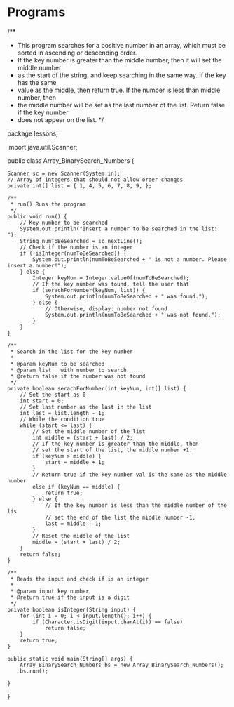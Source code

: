 # Programs

/**
 * This program searches for a positive number in an array, which must be sorted in ascending or descending order.
 * If the key number is greater than the middle number, then it will set the middle number
 * as the start of the string, and keep searching in the same way. If the key has the same
 * value as the middle, then return true. If the number is less than middle number, then 
 * the middle number will be set as the last number of the list. Return false if the key number
 * does not appear on the list.
 */

package lessons;

import java.util.Scanner;

public class Array_BinarySearch_Numbers {

	Scanner sc = new Scanner(System.in);
	// Array of integers that should not allow order changes
	private int[] list = { 1, 4, 5, 6, 7, 8, 9, };

	/**
	 * run() Runs the program
	 */
	public void run() {
		// Key number to be searched
		System.out.println("Insert a number to be searched in the list: ");
		String numToBeSearched = sc.nextLine();
		// Check if the number is an integer
		if (!isInteger(numToBeSearched)) {
			System.out.println(numToBeSearched + " is not a number. Please insert a number!");
		} else {
			Integer keyNum = Integer.valueOf(numToBeSearched);
			// If the key number was found, tell the user that
			if (serachForNumber(keyNum, list)) {
				System.out.println(numToBeSearched + " was found.");
			} else {
				// Otherwise, display: number not found
				System.out.println(numToBeSearched + " was not found.");
			}
		}
	}

	/**
	 * Search in the list for the key number
	 * 
	 * @param keyNum to be searched
	 * @param list   with number to search
	 * @return false if the number was not found
	 */
	private boolean serachForNumber(int keyNum, int[] list) {
		// Set the start as 0
		int start = 0;
		// Set last number as the last in the list
		int last = list.length - 1;
		// While the condition true
		while (start <= last) {
			// Set the middle number of the list
			int middle = (start + last) / 2;
			// If the key number is greater than the middle, then
			// set the start of the list, the middle number +1.
			if (keyNum > middle) {
				start = middle + 1;
			}
			// Return true if the key number val is the same as the middle number
			else if (keyNum == middle) {
				return true;
			} else {
				// If the key number is less than the middle number of the lis
				// set the end of the list the middle number -1;
				last = middle - 1;
			}
			// Reset the middle of the list
			middle = (start + last) / 2;
		}
		return false;
	}

	/**
	 * Reads the input and check if is an integer
	 * 
	 * @param input key number
	 * @return true if the input is a digit
	 */
	private boolean isInteger(String input) {
		for (int i = 0; i < input.length(); i++) {
			if (Character.isDigit(input.charAt(i)) == false)
				return false;
		}
		return true;
	}

	public static void main(String[] args) {
		Array_BinarySearch_Numbers bs = new Array_BinarySearch_Numbers();
		bs.run();

	}
}

